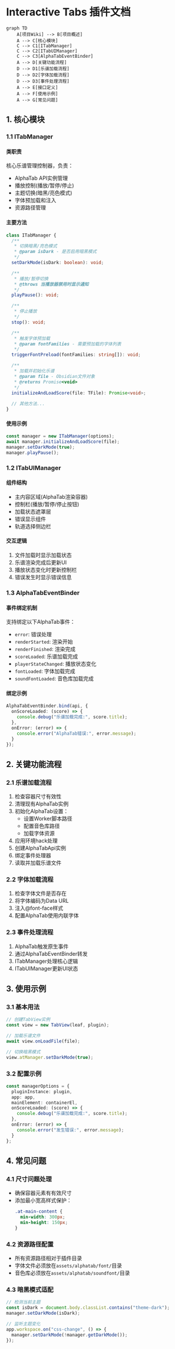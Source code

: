 # Interactive Tabs 插件文档

```mermaid
graph TD
    A[项目Wiki] --> B[项目概述]
    A --> C[核心模块]
    C --> C1[ITabManager]
    C --> C2[ITabUIManager]
    C --> C3[AlphaTabEventBinder]
    A --> D[关键功能流程]
    D --> D1[乐谱加载流程]
    D --> D2[字体加载流程]
    D --> D3[事件处理流程]
    A --> E[接口定义]
    A --> F[使用示例]
    A --> G[常见问题]
```

## 1. 核心模块

### 1.1 ITabManager

#### 类职责
核心乐谱管理控制器，负责：
- AlphaTab API实例管理
- 播放控制(播放/暂停/停止)
- 主题切换(暗黑/亮色模式)
- 字体预加载和注入
- 资源路径管理

#### 主要方法

```typescript
class ITabManager {
  /**
   * 切换暗黑/亮色模式
   * @param isDark - 是否启用暗黑模式
   */
  setDarkMode(isDark: boolean): void;

  /**
   * 播放/暂停切换
   * @throws 当播放器禁用时显示通知
   */
  playPause(): void;

  /**
   * 停止播放
   */
  stop(): void;

  /**
   * 触发字体预加载
   * @param fontFamilies - 需要预加载的字体列表
   */
  triggerFontPreload(fontFamilies: string[]): void;

  /**
   * 加载并初始化乐谱
   * @param file - Obsidian文件对象
   * @returns Promise<void>
   */
  initializeAndLoadScore(file: TFile): Promise<void>;
  
  // 其他方法...
}
```

#### 使用示例
```typescript
const manager = new ITabManager(options);
await manager.initializeAndLoadScore(file);
manager.setDarkMode(true);
manager.playPause();
```

### 1.2 ITabUIManager

#### 组件结构
- 主内容区域(AlphaTab渲染容器)
- 控制栏(播放/暂停/停止按钮)
- 加载状态遮罩层
- 错误显示组件
- 轨道选择侧边栏

#### 交互逻辑
1. 文件加载时显示加载状态
2. 乐谱渲染完成后更新UI
3. 播放状态变化时更新控制栏
4. 错误发生时显示错误信息

### 1.3 AlphaTabEventBinder

#### 事件绑定机制
支持绑定以下AlphaTab事件：
- `error`: 错误处理
- `renderStarted`: 渲染开始
- `renderFinished`: 渲染完成  
- `scoreLoaded`: 乐谱加载完成
- `playerStateChanged`: 播放状态变化
- `fontLoaded`: 字体加载完成
- `soundFontLoaded`: 音色库加载完成

#### 绑定示例
```typescript
AlphaTabEventBinder.bind(api, {
  onScoreLoaded: (score) => {
    console.debug("乐谱加载完成:", score.title);
  },
  onError: (error) => {
    console.error("AlphaTab错误:", error.message);
  }
});
```

## 2. 关键功能流程

### 2.1 乐谱加载流程
1. 检查容器尺寸有效性
2. 清理现有AlphaTab实例
3. 初始化AlphaTab设置：
   - 设置Worker脚本路径
   - 配置音色库路径
   - 加载字体资源
4. 应用环境hack处理
5. 创建AlphaTabApi实例
6. 绑定事件处理器
7. 读取并加载乐谱文件

### 2.2 字体加载流程
1. 检查字体文件是否存在
2. 将字体编码为Data URL
3. 注入@font-face样式
4. 配置AlphaTab使用内联字体

### 2.3 事件处理流程
1. AlphaTab触发原生事件
2. 通过AlphaTabEventBinder转发
3. ITabManager处理核心逻辑
4. ITabUIManager更新UI状态

## 3. 使用示例

### 3.1 基本用法
```typescript
// 创建TabView实例
const view = new TabView(leaf, plugin);

// 加载乐谱文件
await view.onLoadFile(file);

// 切换暗黑模式
view.atManager.setDarkMode(true);
```

### 3.2 配置示例
```typescript
const managerOptions = {
  pluginInstance: plugin,
  app: app,
  mainElement: containerEl,
  onScoreLoaded: (score) => {
    console.debug("乐谱加载完成:", score.title);
  },
  onError: (error) => {
    console.error("发生错误:", error.message);
  }
};
```

## 4. 常见问题

### 4.1 尺寸问题处理
- 确保容器元素有有效尺寸
- 添加最小宽高样式保护：
  ```css
  .at-main-content {
    min-width: 300px;
    min-height: 150px;
  }
  ```

### 4.2 资源路径配置
- 所有资源路径相对于插件目录
- 字体文件必须放在`assets/alphatab/font/`目录
- 音色库必须放在`assets/alphatab/soundfont/`目录

### 4.3 暗黑模式适配
```typescript
// 检测当前主题
const isDark = document.body.classList.contains("theme-dark");
manager.setDarkMode(isDark);

// 监听主题变化
app.workspace.on("css-change", () => {
  manager.setDarkMode(!manager.getDarkMode());
});
